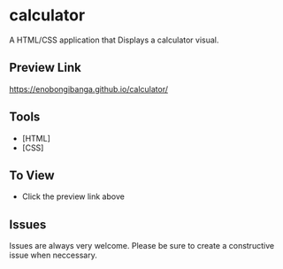 # calculator 


A HTML/CSS application that Displays a calculator visual.

## Preview Link

https://enobongibanga.github.io/calculator/


## Tools

- [HTML]
- [CSS]



## To View
- Click the preview link above



## Issues

Issues are always very welcome. Please be sure to create a constructive issue when neccessary.
